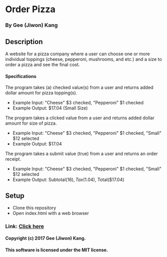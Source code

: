 # Order Pizza

### By Gee (Jiwon) Kang

## Description

A website for a pizza company where a user can choose one or more individual toppings (cheese, pepperoni, mushrooms, and etc.) and a size to order a pizza and see the final cost.

#### Specifications

The program takes (a) checked value(s) from a user and returns added dollar amount for pizza topping(s).
* Example Input: "Cheese" $3 checked, "Pepperoni" $1 checked
* Example Output: $17.04 (Small Size)

The program takes a clicked value from a user and returns added dollar amount for size of pizza.
* Example Input: "Cheese" $3 checked, "Pepperoni" $1 checked, "Small" $12 selected
* Example Output: $17.04

The program takes a submit value (true) from a user and returns an order receipt.
* Example Input: "Cheese" $3 checked, "Pepperoni" $1 checked, "Small" $12 selected
* Example Output: Subtotal($16), Tax($1.04), Total($17.04)

## Setup

* Clone this repository
* Open index.html with a web browser

### Link: [Click here](https://jiwonk42.github.io/order-pizza/)

#### Copyright (c) 2017 Gee (Jiwon) Kang.
#### This software is licensed under the MIT license.
